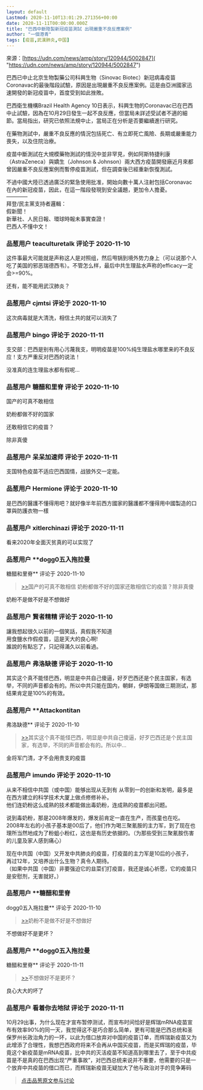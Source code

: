 ```yaml
---
layout: default
Lastmod: 2020-11-10T13:01:29.271356+00:00
date: 2020-11-11T00:00:00.000Z
title: "巴西中斷陸製新冠疫苗測試 出現嚴重不良反應案例"
author: "一個港青"
tags: [疫苗,武漢肺炎,中国]
---
```


來源：[https://udn.com/news/amp/story/120944/5002847]( "https://udn.com/news/amp/story/120944/5002847")  
  
巴西已中止北京生物製藥公司科興生物（Sinovac Biotec）新冠病毒疫苗Coronavac的最後階段試驗，原因是出現嚴重不良反應案例。這是由亞洲國家迅速開發的新冠疫苗中，首度受到如此挫敗。  
  
巴西衛生機構Brazil Health Agency 10日表示，科興生物的Coronavac已在巴西中止試驗，因為在10月29日發生一起不良反應，但當局未詳述受試者不適的細節。當局指出，研究已依照法規中止，當局正在分析是否要繼續進行研究。  
  
在藥物測試中，嚴重不良反應的情況包括死亡、有立即死亡風險、長期或嚴重能力喪失，以及住院治療。  
  
疫苗中斷測試在大規模藥物測試的情況中並非罕見，例如阿斯特捷利康（AstraZeneca）與嬌生（Johnson & Johnson）兩大西方疫苗開發廠近月來都曾因嚴重不良反應案例而暫停疫苗測試，但在調查後已經重新恢復測試。  
  
不過中國大陸已透過廣泛的緊急使用批准，開始向數十萬人注射包括Coronavac在內的新冠疫苗，因此，在這一階段發現到安全議題，更加令人擔憂。  
————  
拜登/民主黨支持者邏輯：  
假新聞！  
新華社、人民日報、環球時報未事實查證！  
巴西人不懂中文！

            
### 品葱用户 **teaculturetalk** 评论于 2020-11-10
        
这件事最大可能就是声称这人是对照组，然后甩锅到境外势力身上（可以说那个人吃了美国的邪恶瑞德西韦）。不管怎么样，最后中共生理盐水声称的efficacy一定会>=90%。  
  
还有，能不能用武汉肺炎？
        


            
### 品葱用户 **cjmtsi** 评论于 2020-11-10
        
这次病毒就是大清洗，相信土共的就可以消失了
        


            
### 品葱用户 **bingo** 评论于 2020-11-11
        
支交部：巴西是别有用心污蔑我支，明明疫苗是100%纯生理盐水哪里来的不良反应！支方严重反对巴西的说法！  
  
没准真的连生理盐水都有假呢…
        


            
### 品葱用户 **糖醋和里脊** 评论于 2020-11-10
        
国产的可真不敢相信   
  
奶粉都做不好的国家  
  
还敢相信它的疫苗？  
  
除非真傻
        


            
### 品葱用户 **呆呆加速师** 评论于 2020-11-11
        
支国特色疫苗不适应巴西国情，战狼外交一定能。
        


            
### 品葱用户 **Hermione** 评论于 2020-11-10
        
是巴西的醫護不懂得用吧？就好像半年前西方國家的醫護都不懂得用中國製造的口罩與防護衣物一樣
        


            
### 品葱用户 **xitlerchinazi** 评论于 2020-11-11
        
看来2020年全面灭贫真的可以实现了
        


            
### 品葱用户 **dogg0五入拖拉曼 
糖醋和里脊** 评论于 2020-11-10
        
> [\>>]( "/article/item_id-540993#")国产的可真不敢相信 奶粉都做不好的国家还敢相信它的疫苗？除非真傻

  
  
奶粉不是做不好是不想做好
        


            
### 品葱用户 **賢者精精** 评论于 2020-11-10
        
讓我想起很久以前的一個笑話，真假我不知道  
用食鹽水作假疫苗，這是天大的良心啊!  
誰說的有點忘了，只記得滿久以前看過。
        


            
### 品葱用户 **弗洛缺德** 评论于 2020-11-10
        
其实这个真不能怪巴西，明显是中共自己傻逼，好歹巴西还是个民主国家，有选举，不同的声音都会有的。所以中共只能在国内，朝鲜，伊朗等国做三期测试，那结果肯定是100%的有效。
        


            
### 品葱用户 **Attackontitan 
弗洛缺德** 评论于 2020-11-10
        
> [\>>]( "/article/item_id-541110#")其实这个真不能怪巴西，明显是中共自己傻逼，好歹巴西还是个民主国家，有选举，不同的声音都会有的。所以中...

  
金将军门清，才不会用贵支的疫苗
        


            
### 品葱用户 **imundo** 评论于 2020-11-10
        
从来不相信中共国（或中国）能够出现从无到有 从零到一的创新和发明，最多是在西方建立的科学技术大厦上做点修修补补。  
他们连奶粉这么成熟的技术都能做出毒奶粉，连成熟的疫苗都出问题。  
  
说到毒奶粉，那是2008年爆发的，爆发前肯定一直在生产，而孩童也在吃。  
2008年左右的小孩子基本是00后了，他们作为喝三聚氰胺的主力军，到了现在也理所当然地成为了粉蛆小粉红，这也是有历史依据的。（为那些受到三聚氰胺伤害的儿童及家人感到痛心）  
  
现在中共国（中国）又开发中共肺炎的疫苗，打疫苗的主力军是10后的小孩子，再过12年，又培养出什么生物？真令人期待。  
（如果中共国（中国）非要强迫它的韭菜们打疫苗，我还是诚心祈愿，它的疫苗只是安慰剂，无害就好。）
        


            
### 品葱用户 **糖醋和里脊 
dogg0五入拖拉曼** 评论于 2020-11-10
        
> [\>>]( "/article/item_id-541102#")奶粉不是做不好是不想做好

  
  
不想做好不是更坏？
        


            
### 品葱用户 **dogg0五入拖拉曼 
糖醋和里脊** 评论于 2020-11-11
        
> [\>>]( "/article/item_id-541130#")不想做好不是更坏？

  
  
良心大大的坏了
        


            
### 品葱用户 **看着你去地狱** 评论于 2020-11-11
        
10月29出事，为什么现在才宣布暂停测试，而宣布时间恰好是辉瑞mRNA疫苗宣布有效率90%的同一天，我觉得这不是巧合那么简单，更有可能是巴西总统和圣保罗州长政治角力的一环，以此为借口放弃对中国的疫苗订单，而辉瑞新疫苗又为此增添了合理性，我想巴西政府将来不会再从中国买疫苗，而是买辉瑞的疫苗，毕竟这个新疫苗是mRNA疫苗，比中共的灭活疫苗不知道高到哪里去了，至于中共疫苗是不是真的在巴西出现“严重事故”，对巴西总统来说并不重要，他需要的只是一个放弃中共疫苗的借口而已，而辉瑞新疫苗无疑加大了他与政治对手的竞争筹码
        






> [点击品葱原文参与讨论](https://pincong.rocks/article/26146)

